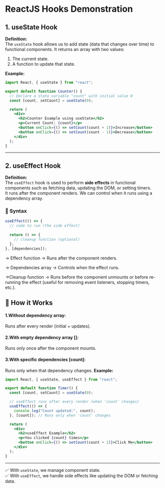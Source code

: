 
# ReactJS Hooks Demonstration

## 1. useState Hook

**Definition:**  
The `useState` hook allows us to add state (data that changes over time) to functional components. It returns an array with two values:  
1. The current state.  
2. A function to update that state.  

**Example:**

```jsx
import React, { useState } from "react";

export default function Counter() {
  // Declare a state variable "count" with initial value 0
  const [count, setCount] = useState(0);

  return (
    <div>
      <h2>Counter Example using useState</h2>
      <p>Current Count: {count}</p>
      <button onClick={() => setCount(count + 1)}>Increase</button>
      <button onClick={() => setCount(count - 1)}>Decrease</button>
    </div>
  );
}
```

---

## 2. useEffect Hook

**Definition:**  
The `useEffect` hook is used to perform **side effects** in functional components such as fetching data, updating the DOM, or setting timers.  
It runs after the component renders. We can control when it runs using a dependency array.
### 🔹 Syntax
```jsx
useEffect(() => {
  // code to run (the side effect)
  
  return () => {
    // cleanup function (optional)
  };
}, [dependencies]);
```
-> Effect function → Runs after the component renders.

-> Dependencies array → Controls when the effect runs.

->Cleanup function → Runs before the component unmounts or before re-running the effect (useful for removing event listeners, stopping timers, etc.).
## 🔹 How it Works

#### 1.Without dependency array:
Runs after every render (initial + updates).

#### 2.With empty dependency array []:
Runs only once after the component mounts.

#### 3.With specific dependencies [count]:
Runs only when that dependency changes.
**Example:**

```jsx
import React, { useState, useEffect } from "react";

export default function Timer() {
  const [count, setCount] = useState(0);

  // useEffect runs after every render (when 'count' changes)
  useEffect(() => {
    console.log("Count updated:", count);
  }, [count]); // Runs only when 'count' changes

  return (
    <div>
      <h2>useEffect Example</h2>
      <p>You clicked {count} times</p>
      <button onClick={() => setCount(count + 1)}>Click Me</button>
    </div>
  );
}
```

---

✅ With `useState`, we manage component state.  
✅ With `useEffect`, we handle side effects like updating the DOM or fetching data.  
